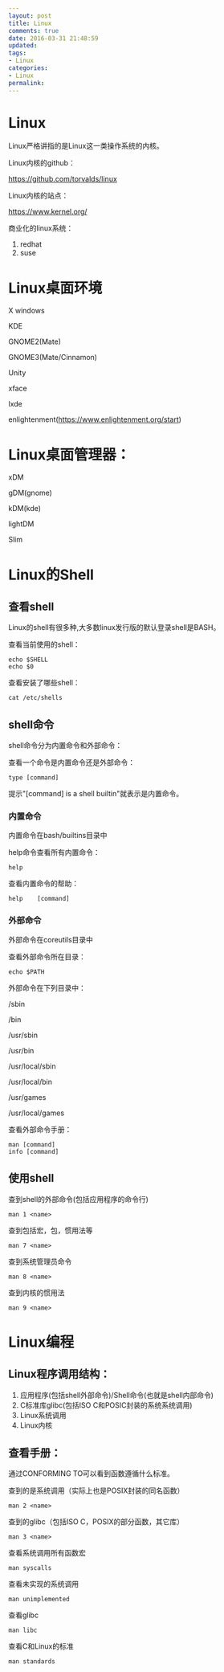 ```yaml
---
layout: post
title: Linux
comments: true
date: 2016-03-31 21:48:59
updated:
tags:
- Linux
categories:
- Linux
permalink:
---
```


# Linux

Linux严格讲指的是Linux这一类操作系统的内核。

Linux内核的github：

<https://github.com/torvalds/linux>

Linux内核的站点：

<https://www.kernel.org/>

商业化的linux系统：
1. redhat
2. suse

# Linux桌面环境

X windows

KDE

GNOME2(Mate)

GNOME3(Mate/Cinnamon)

Unity

xface

lxde

enlightenment(https://www.enlightenment.org/start)

# Linux桌面管理器：

xDM

gDM(gnome)

kDM(kde)

lightDM

Slim

# Linux的Shell

## 查看shell

Linux的shell有很多种,大多数linux发行版的默认登录shell是BASH。

查看当前使用的shell：

    echo $SHELL
    echo $0

查看安装了哪些shell：

    cat /etc/shells

## shell命令

shell命令分为内置命令和外部命令：

查看一个命令是内置命令还是外部命令：

    type [command]

提示"[command] is a shell builtin"就表示是内置命令。

### 内置命令

内置命令在bash/builtins目录中

help命令查看所有内置命令：

    help

查看内置命令的帮助：

    help    [command]

### 外部命令

外部命令在coreutils目录中

查看外部命令所在目录：

    echo $PATH

外部命令在下列目录中：

/sbin

/bin

/usr/sbin

/usr/bin

/usr/local/sbin

/usr/local/bin

/usr/games

/usr/local/games

查看外部命令手册：

    man [command]
    info [command]

## 使用shell

查到shell的外部命令(包括应用程序的命令行)

    man 1 <name>

查到包括宏，包，惯用法等

    man 7 <name>

查到系统管理员命令

    man 8 <name>

查到内核的惯用法

    man 9 <name>

# Linux编程

## Linux程序调用结构：

1. 应用程序(包括shell外部命令)/Shell命令(也就是shell内部命令)
2. C标准库glibc(包括ISO C和POSIC封装的系统系统调用)
3. Linux系统调用
4. Linux内核

## 查看手册：

通过CONFORMING TO可以看到函数遵循什么标准。

查到的是系统调用（实际上也是POSIX封装的同名函数）

    man 2 <name>

查到的glibc（包括ISO C，POSIX的部分函数，其它库）

    man 3 <name>

查看系统调用所有函数宏

    man syscalls

查看未实现的系统调用

    man unimplemented

查看glibc

    man libc

查看C和Linux的标准

    man standards
